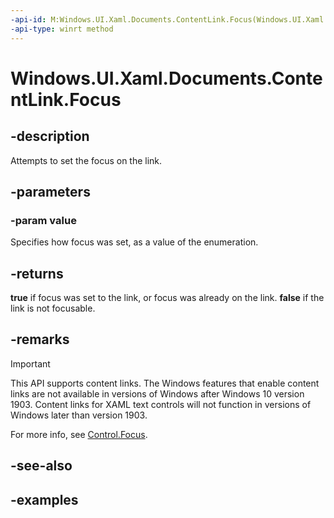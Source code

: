 ```yaml
---
-api-id: M:Windows.UI.Xaml.Documents.ContentLink.Focus(Windows.UI.Xaml.FocusState)
-api-type: winrt method
---
```


<!-- Method syntax.
public bool ContentLink.Focus(FocusState value)
-->

# Windows.UI.Xaml.Documents.ContentLink.Focus

## -description

Attempts to set the focus on the link.

## -parameters
### -param value

Specifies how focus was set, as a value of the enumeration.

## -returns

**true** if focus was set to the link, or focus was already on the link. **false** if the link is not focusable.

## -remarks

> [!IMPORTANT]
> This API supports content links. The Windows features that enable content links are not available in versions of Windows after Windows 10 version 1903. Content links for XAML text controls will not function in versions of Windows later than version 1903.

For more info, see [Control.Focus](/uwp/api/Windows.UI.Xaml.Controls.Control#controls-and-focus).

## -see-also

## -examples

